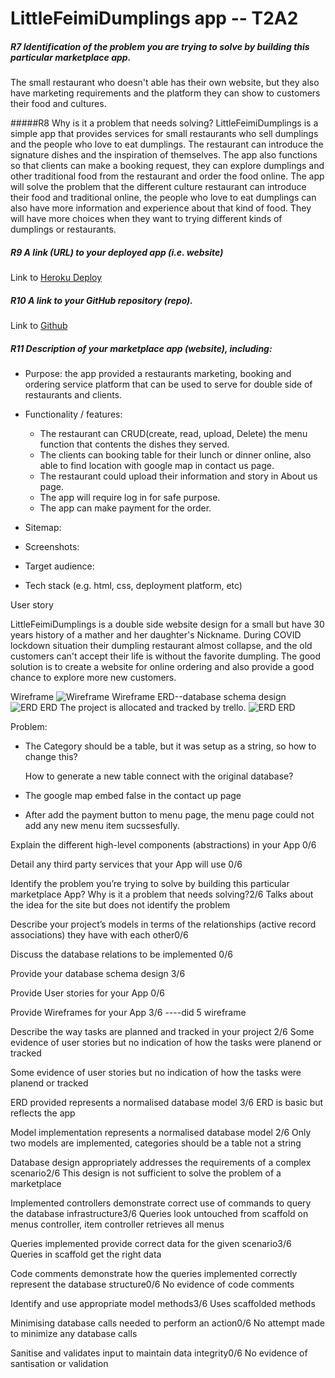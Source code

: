 # LittleFeimiDumplings app -- T2A2

##### R7 Identification of the problem you are trying to solve by building this particular marketplace app.

The small restaurant who doesn't able has their own website, but they also have marketing requirements and the platform they can show to customers their food and cultures.

#####R8 Why is it a problem that needs solving?
LittleFeimiDumplings is a simple app that provides services for small restaurants who sell dumplings and the people who love to eat dumplings. The restaurant can introduce the signature dishes and the inspiration of themselves. The app also functions so that clients can make a booking request, they can explore dumplings and other traditional food from the restaurant and order the food online. The app will solve the problem that the different culture restaurant can introduce their food and traditional online, the people who love to eat dumplings can also have more information and experience about that kind of food. They will have more choices when they want to trying different kinds of dumplings or restaurants.

##### R9 A link (URL) to your deployed app (i.e. website)

Link to [Heroku Deploy](https://littlefeimidumplings.herokuapp.com/)

##### R10 A link to your GitHub repository (repo).

Link to [Github](https://github.com/vivian-bb/littledumpling-marketplace)

##### R11 Description of your marketplace app (website), including:

- Purpose: the app provided a restaurants marketing, booking and ordering service platform that can be used to serve for double side of restaurants and clients.

- Functionality / features:

  - The restaurant can CRUD(create, read, upload, Delete) the menu function that contents the dishes they served.
  - The clients can booking table for their lunch or dinner online, also able to find location with google map in contact us page.
  - The restaurant could upload their information and story in About us page.
  - The app will require log in for safe purpose.
  - The app can make payment for the order.

- Sitemap:
- Screenshots:
- Target audience:
- Tech stack (e.g. html, css, deployment platform, etc)

User story

LittleFeimiDumplings is a double side website design for a small but have 30 years history of a mather and her daughter's Nickname. During COVID lockdown situation their dumpling restaurant almost collapse, and the old customers can't accept their life is without the favorite dumpling. The good solution is to create a website for online ordering and also provide a good chance to explore more new customers.

Wireframe
![Wireframe Wireframe](/marketplace/app/assets/images/wireframe.png)
ERD--database schema design
![ERD ERD](/marketplace/app/assets/images/erdcopy.png)
The project is allocated and tracked by trello.
![ERD ERD](/marketplace/app/assets/images/trelloscreenshot.jpg)

Problem:

- The Category should be a table, but it was setup as a string, so how to change this?

  How to generate a new table connect with the original database?

- The google map embed false in the contact up page
- After add the payment button to menu page, the menu page could not add any new menu item sucssesfully.

Explain the different high-level components (abstractions) in your App 0/6

Detail any third party services that your App will use 0/6

Identify the problem you’re trying to solve by building this particular marketplace App? Why is it a problem that needs solving?2/6
Talks about the idea for the site but does not identify the problem

Describe your project’s models in terms of the relationships (active record associations) they have with each other0/6

Discuss the database relations to be implemented 0/6

Provide your database schema design 3/6

Provide User stories for your App 0/6

Provide Wireframes for your App 3/6 ----did 5 wireframe

Describe the way tasks are planned and tracked in your project 2/6
Some evidence of user stories but no indication of how the tasks were planend or tracked

Some evidence of user stories but no indication of how the tasks were planend or tracked

ERD provided represents a normalised database model 3/6
ERD is basic but reflects the app

Model implementation represents a normalised database model 2/6
Only two models are implemented, categories should be a table not a string

Database design appropriately addresses the requirements of a complex scenario2/6
This design is not sufficient to solve the problem of a marketplace

Implemented controllers demonstrate correct use of commands to query the database infrastructure3/6
Queries look untouched from scaffold on menus controller, item controller retrieves all menus

Queries implemented provide correct data for the given scenario3/6
Queries in scaffold get the right data

Code comments demonstrate how the queries implemented correctly represent the database structure0/6
No evidence of code comments

Identify and use appropriate model methods3/6
Uses scaffolded methods

Minimising database calls needed to perform an action0/6
No attempt made to minimize any database calls

Sanitise and validates input to maintain data integrity0/6
No evidence of santisation or validation
